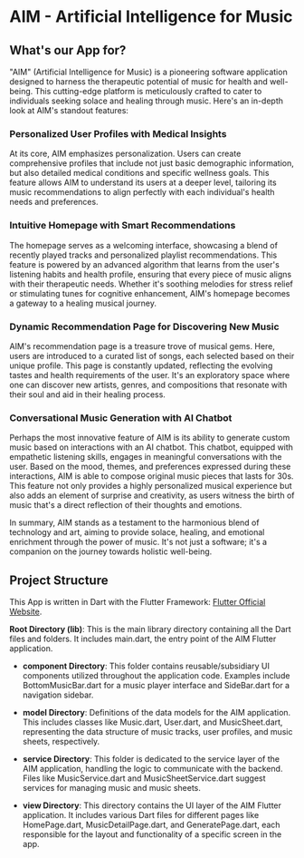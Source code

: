# AIM - Artificial Intelligence for Music

## What's our App for?

"AIM" (Artificial Intelligence for Music) is a pioneering software application designed to harness the therapeutic potential of music for health and well-being. This cutting-edge platform is meticulously crafted to cater to individuals seeking solace and healing through music. Here's an in-depth look at AIM's standout features:

### Personalized User Profiles with Medical Insights
At its core, AIM emphasizes personalization. Users can create comprehensive profiles that include not just basic demographic information, but also detailed medical conditions and specific wellness goals. This feature allows AIM to understand its users at a deeper level, tailoring its music recommendations to align perfectly with each individual's health needs and preferences.

### Intuitive Homepage with Smart Recommendations
The homepage serves as a welcoming interface, showcasing a blend of recently played tracks and personalized playlist recommendations. This feature is powered by an advanced algorithm that learns from the user's listening habits and health profile, ensuring that every piece of music aligns with their therapeutic needs. Whether it's soothing melodies for stress relief or stimulating tunes for cognitive enhancement, AIM's homepage becomes a gateway to a healing musical journey.

### Dynamic Recommendation Page for Discovering New Music
AIM's recommendation page is a treasure trove of musical gems. Here, users are introduced to a curated list of songs, each selected based on their unique profile. This page is constantly updated, reflecting the evolving tastes and health requirements of the user. It's an exploratory space where one can discover new artists, genres, and compositions that resonate with their soul and aid in their healing process.

### Conversational Music Generation with AI Chatbot
Perhaps the most innovative feature of AIM is its ability to generate custom music based on interactions with an AI chatbot. This chatbot, equipped with empathetic listening skills, engages in meaningful conversations with the user. Based on the mood, themes, and preferences expressed during these interactions, AIM is able to compose original music pieces that lasts for 30s. This feature not only provides a highly personalized musical experience but also adds an element of surprise and creativity, as users witness the birth of music that's a direct reflection of their thoughts and emotions.

In summary, AIM stands as a testament to the harmonious blend of technology and art, aiming to provide solace, healing, and emotional enrichment through the power of music. It's not just a software; it's a companion on the journey towards holistic well-being.

## Project Structure

This App is written in Dart with the Flutter Framework: [Flutter Official Website](https://flutter.dev/).

**Root Directory (lib)**: This is the main library directory containing all the Dart files and folders. It includes main.dart, the entry point of the AIM Flutter application.

- **component Directory**: This folder contains reusable/subsidiary UI components utilized throughout the application code. Examples include BottomMusicBar.dart for a music player interface and SideBar.dart for a navigation sidebar.

- **model Directory**: Definitions of the data models for the AIM application. This includes classes like Music.dart, User.dart, and MusicSheet.dart, representing the data structure of music tracks, user profiles, and music sheets, respectively.

- **service Directory**: This folder is dedicated to the service layer of the AIM application, handling the logic to communicate with the backend. Files like MusicService.dart and MusicSheetService.dart suggest services for managing music and music sheets.

- **view Directory**: This directory contains the UI layer of the AIM Flutter application. It includes various Dart files for different pages like HomePage.dart, MusicDetailPage.dart, and GeneratePage.dart, each responsible for the layout and functionality of a specific screen in the app.
